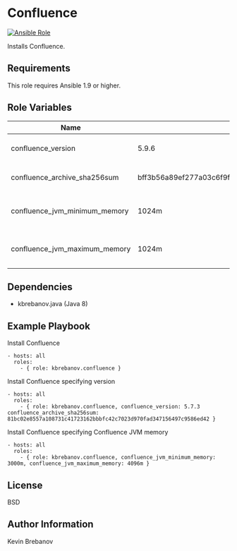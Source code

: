Confluence
==========

[![Ansible Role](https://img.shields.io/ansible/role/3979.svg)](https://galaxy.ansible.com/list#/roles/3979)

Installs Confluence.

Requirements
------------

This role requires Ansible 1.9 or higher.

Role Variables
--------------

| Name                          | Default                                                          | Description                      |
|-------------------------------|------------------------------------------------------------------|----------------------------------|
| confluence_version            | 5.9.6                                                            | Version of Confluence to install |
| confluence_archive_sha256sum  | bff3b56a89ef277a03c6f9ff863194f1fe2b43ed5d8c5d92f319d90b55709469 | SHA 256 checksum of archive      |
| confluence_jvm_minimum_memory | 1024m                                                            | Confluence JVM minimum memory    |
| confluence_jvm_maximum_memory | 1024m                                                            | Confluence JVM maximum memory    |

Dependencies
------------

- kbrebanov.java (Java 8)

Example Playbook
----------------

Install Confluence
```
- hosts: all
  roles:
    - { role: kbrebanov.confluence }
```

Install Confluence specifying version
```
- hosts: all
  roles:
    - { role: kbrebanov.confluence, confluence_version: 5.7.3 confluence_archive_sha256sum: 81bc02e8557a108731c41723162bbbfc42c7023d970fad347156497c9586ed42 }
```

Install Confluence specifying Confluence JVM memory
```
- hosts: all
  roles:
    - { role: kbrebanov.confluence, confluence_jvm_minimum_memory: 3000m, confluence_jvm_maximum_memory: 4096m }
```

License
-------

BSD

Author Information
------------------

Kevin Brebanov
